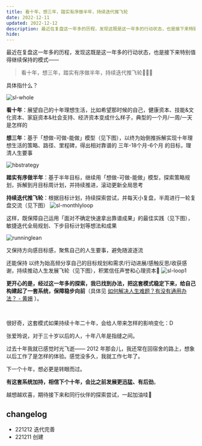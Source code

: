 ```yaml
---
title: 看十年，想三年，踏实有序做半年，持续迭代推飞轮
date: 2022-12-11
updated: 2022-12-12
description: 最近在复盘这一年多的历程，发现这既是这一年多的行动状态，也是接下来特别值得继续保持的模式：D
hide: 
---
```


最近在复盘这一年多的历程，发现这既是这一年多的行动状态，也是接下来特别值得继续保持的模式——

> 看十年，想三年，踏实有序做半年，持续迭代推飞轮🏄🏻‍♀️

具体指什么？

![sl-whole](http://ishanshan.zoomquiet.top/share/sl-whole.png )



**看十年**：展望自己的十年理想生活，比如希望那时候的自己，健康资本、技能&文化资本、家庭资本&社会支持、经济资本变成什么样子，典型的一个月/一周/一天是怎样的

**想三年**：基于「想做-可做-能做」模型（见下图），以终为始倒推拆解实现十年理想生活的策略、路径、里程碑，得出相对靠谱的 三年-18个月-6个月 的目标，理清人生要事

![hbstrategy](http://ishanshan.zoomquiet.top/share/hbstrategy1.png ':size=300')

**踏实有序做半年**：基于半年目标，继续用「想做-可做-能做」模型，探索策略规划，拆解到月目标周计划，并持续推进，滚动更新全局思考


**持续迭代推飞轮**：根据目标计划，持续探索尝试，并每天小复盘，半周进行一轮复盘交流（见下图）
![sl-monthlyloop](http://ishanshan.zoomquiet.top/share/sl-monthlyloop.png ':size=400')

这样，既保障自己运用「面对不确定快速拿出靠谱成果」的最佳实践（见下图），敏捷迭代全局规划、下步目标计划等想法和成果

![runninglean](http://ishanshan.zoomquiet.top/share/runninglean.png?imageslim )

又保持方向感目标感，聚焦自己的人生要事，避免随波逐流

还能保持 以终为始高频分享自己的目标规划和需求/行动进展/感触反思/收获感谢，持续推动人生发展飞轮（见下图），积累信任声誉和心理资本🌱
![sl-loop1](http://ishanshan.zoomquiet.top/share/sl-loop1.png)


**更开心的是，经过这一年多的探索，我已找到办法，把这套模式稳定下来，给自己构建起了一套系统，保障稳步向前**（具体见 [如何解决人生难题？有没有通用办法？ - 黄姗](/sunnylife/2212) ）。

<br>

很好奇，这套模式如果持续十年二十年，会给人带来怎样的影响变化：D

张爱玲说，对于三十岁以后的人，十年八年是指缝之间。

过去十年我就已感觉时光飞逝—— 2012 年那会儿，我还常在回宿舍的路上，想象以后工作了是怎样的体验。感觉没多久，我就工作七年了。

下一个十年，想必更是转眼而过。

**有这套系统加持，相信下个十年，会比之前发展更迅猛、有后劲**。

越想越欢喜，期待接下来和同行伙伴的探索尝试，一起加油哇🤗



## changelog

- 221212 迭代完善
- 221211 创建